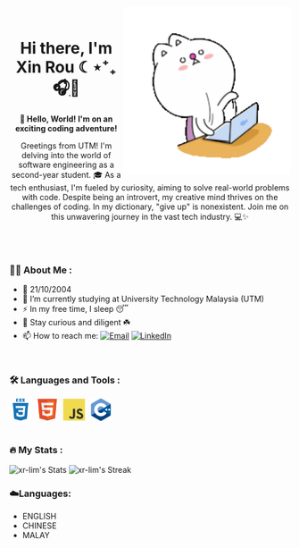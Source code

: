 <div align="center">
  <img align="right" alt="Waving" width="300px" height:"200px" src="https://github.com/xr-lim/xr-lim/blob/main/monitors-typing.gif">
<br>
  
  # Hi there, I'm Xin Rou ☾⋆⁺₊🎧ִ໋🌷

  **🚀 Hello, World! I'm on an exciting coding adventure!**

  Greetings from UTM! I'm delving into the world of software engineering as a second-year student. 🎓 As a tech enthusiast, I'm fueled by curiosity, aiming to solve real-world problems with code. Despite being an introvert, my creative mind thrives on the challenges of coding.  In my dictionary, "give up" is nonexistent. Join me on this unwavering journey in the vast tech industry.  💻✨
</div>

<br>
<br>



### :woman_technologist: About Me :
- 📆 21/10/2004
- 👯 I’m currently studying at University Technology Malaysia (UTM)
- ⚡ In my free time, I sleep 😴
- 💬 Stay curious and diligent ☘️
- 📫 How to reach me: <a href="mailto:xinroulim@graduate.utm.my" target="_blank"><img alt="Email" src="https://img.shields.io/badge/-xinroulim@graduate.utm.my-c14438?style=flat-square&logo=Gmail&logoColor=white&link=mailto:xinroulim@graduate.utm.my.com"></a> <a href="https://www.linkedin.com/in/xr-lim/" target="_blank"><img alt="LinkedIn" src="https://img.shields.io/badge/-xinroulim-blue?style=flat-square&logo=Linkedin&logoColor=white&link=https://www.linkedin.com/in/xr-lim/"></a>

<br>



### :hammer_and_wrench: Languages and Tools :
<div>
  <img src="https://github.com/devicons/devicon/blob/master/icons/css3/css3-plain-wordmark.svg"  title="CSS3" alt="CSS" width="40" height="40"/>&nbsp;
  <img src="https://github.com/devicons/devicon/blob/master/icons/html5/html5-original.svg" title="HTML5" alt="HTML" width="40" height="40"/>&nbsp;
  <img src="https://raw.githubusercontent.com/devicons/devicon/master/icons/javascript/javascript-original.svg" title="Javascript" **alt="Javascript" width="40" height="40"/>&nbsp;
  <img src="https://github.com/xr-lim/xr-lim/blob/main/6132222.png" title="cpp" **alt="cpp" width="40" height="40"/>&nbsp;

</div>

<br>

### :fire: My Stats :
![xr-lim's Stats](https://github-readme-stats.vercel.app/api?username=xr-lim&theme=default&show_icons=true&hide_border=false&count_private=true)
![xr-lim's Streak](https://github-readme-streak-stats.herokuapp.com/?user=xr-lim&theme=default&hide_border=false)


### ☁️Languages:
- ENGLISH
- CHINESE
- MALAY
